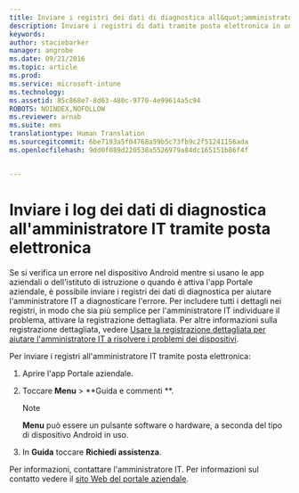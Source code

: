 ```yaml
---
title: Inviare i registri dei dati di diagnostica all&quot;amministratore IT tramite posta elettronica | Microsoft Intune
description: Inviare i registri di dati tramite posta elettronica in un dispositivo Android
keywords: 
author: staciebarker
manager: angrobe
ms.date: 09/21/2016
ms.topic: article
ms.prod: 
ms.service: microsoft-intune
ms.technology: 
ms.assetid: 85c868e7-8d63-480c-9770-4e99614a5c94
ROBOTS: NOINDEX,NOFOLLOW
ms.reviewer: arnab
ms.suite: ems
translationtype: Human Translation
ms.sourcegitcommit: 6be7193a5f04768a59b5c73fb9c2f51241156ada
ms.openlocfilehash: 9dd0f089d220538a5526979a84dc165151b86f4f


---
```



# Inviare i log dei dati di diagnostica all'amministratore IT tramite posta elettronica

Se si verifica un errore nel dispositivo Android mentre si usano le app aziendali o dell'istituto di istruzione o quando è attiva l'app Portale aziendale, è possibile inviare i registri dei dati di diagnostica per aiutare l'amministratore IT a diagnosticare l'errore. Per includere tutti i dettagli nei registri, in modo che sia più semplice per l'amministratore IT individuare il problema, attivare la registrazione dettagliata. Per altre informazioni sulla registrazione dettagliata, vedere [Usare la registrazione dettagliata per aiutare l'amministratore IT a risolvere i problemi dei dispositivi](use-verbose-logging-to-help-your-it-administrator-fix-device-issues-android.md).

Per inviare i registri all'amministratore IT tramite posta elettronica:

1.  Aprire l'app Portale aziendale.

2.  Toccare **Menu** &gt;  **Guida e commenti **.

    > [!NOTE]
    > **Menu** può essere un pulsante software o hardware, a seconda del tipo di dispositivo Android in uso.

3.  In **Guida** toccare **Richiedi assistenza**.

Per informazioni, contattare l'amministratore IT. Per informazioni sul contatto vedere il [sito Web del portale aziendale](http://portal.manage.microsoft.com).



<!--HONumber=Oct16_HO2-->


